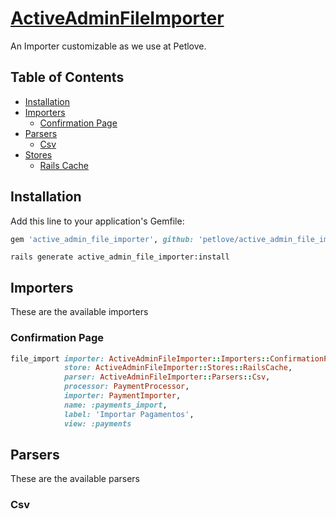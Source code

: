 # [ActiveAdminFileImporter]()

An Importer customizable as we use at Petlove.
## Table of Contents
- [Installation](#installation)
- [Importers](#importers)
  - [Confirmation Page](#confirmation-page)
- [Parsers](#parsers)
  - [Csv](#csv)
- [Stores](#stores)
  - [Rails Cache](#rails-cache)
## Installation

Add this line to your application's Gemfile:

```ruby
gem 'active_admin_file_importer', github: 'petlove/active_admin_file_importer'
```

```
rails generate active_admin_file_importer:install
```

## Importers

These are the available importers

### Confirmation Page

```ruby
file_import importer: ActiveAdminFileImporter::Importers::ConfirmationPage,
            store: ActiveAdminFileImporter::Stores::RailsCache,
            parser: ActiveAdminFileImporter::Parsers::Csv,
            processor: PaymentProcessor,
            importer: PaymentImporter,
            name: :payments_import,
            label: 'Importar Pagamentos',
            view: :payments
```



## Parsers

These are the available parsers

### Csv


